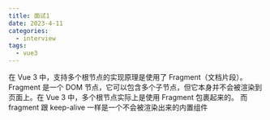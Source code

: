 ```yaml
---
title: 面试1
date: 2023-4-11
categories:
  - interview
tags:
  - vue3
---
```


在 Vue 3 中，支持多个根节点的实现原理是使用了 Fragment（文档片段）。
Fragment 是一个 DOM 节点，它可以包含多个子节点，但它本身并不会被渲染到页面上。在 Vue 3 中，多个根节点实际上是使用 Fragment 包裹起来的。
而 fragment 跟 keep-alive 一样是一个不会被渲染出来的内置组件